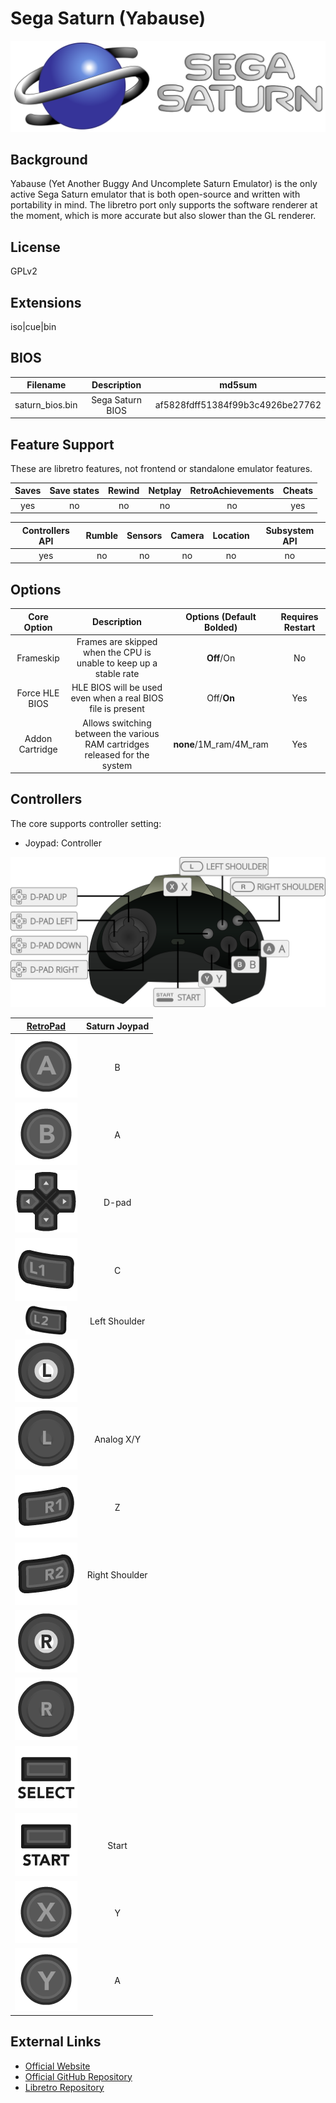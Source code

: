 # Sega Saturn (Yabause)

![Yabause_Banner](images/Banners/Yabause_Banner.png)

## Background

Yabause (Yet Another Buggy And Uncomplete Saturn Emulator) is the only active Sega Saturn emulator that is both open-source and written with portability in mind. The libretro port only supports the software renderer at the moment, which is more accurate but also slower than the GL renderer.
## License

GPLv2

## Extensions

iso|cue|bin

## BIOS

|   Filename    |    Description     |              md5sum              |
|:-------------:|:------------------:|:--------------------------------:|
|saturn_bios.bin|  Sega Saturn BIOS  | af5828fdff51384f99b3c4926be27762 |

## Feature Support

These are libretro features, not frontend or standalone emulator features.

| Saves | Save states | Rewind | Netplay | RetroAchievements | Cheats  |
|:-----:|:-----------:|:------:|:-------:|:-----------------:|:-------:|
|  yes  |      no     |   no   |   no    |         no        |   yes   |

| Controllers API | Rumble | Sensors | Camera | Location | Subsystem API |
|:---------------:|:------:|:-------:|:------:|:--------:|:-------------:|
|       yes       |   no   |    no   |   no   |    no    |       no      |

## Options

|   Core Option   |         Description                                                        | Options (Default Bolded) | Requires Restart |
|:---------------:|:--------------------------------------------------------------------------:|:------------------------:|:----------------:|
|    Frameskip    | Frames are skipped when the CPU is unable to keep up a stable rate         |        **Off**/On        |        No        |
| Force HLE BIOS  | HLE BIOS will be used even when a real BIOS file is present                |         Off/**On**       | Yes              |
| Addon Cartridge | Allows switching between the various RAM cartridges released for the system| **none**/1M_ram/4M_ram   | Yes              |

## Controllers

The core supports controller setting:

* Joypad: Controller

![Saturn_joypad_diagram](images\Controllers\Yabause_joypad.png)

|                      [RetroPad](RetroPad)                      |   Saturn Joypad   |
|:--------------------------------------------------------------:|:--------------:|
|        ![RetroPad_A](images/RetroPad/Retro_A_Round.png)        |        B       |
|        ![RetroPad_B](images/RetroPad/Retro_B_Round.png)        |        A       |
|        ![RetroPad_Dpad](images/RetroPad/Retro_Dpad.png)        |      D-pad     |
|          ![RetroPad_L1](images/RetroPad/Retro_L1.png)          |        C       |
|          ![RetroPad_L2](images/RetroPad/Retro_L2_Temp.png)     | Left Shoulder  |
|          ![RetroPad_L3](images/RetroPad/Retro_L3.png)          |                |
|  ![RetroPad_Left_Stick](images/RetroPad/Retro_Left_Stick.png)  |   Analog X/Y   |
|          ![RetroPad_R1](images/RetroPad/Retro_R1.png)          |        Z       |
|          ![RetroPad_R2](images/RetroPad/Retro_R2.png)          | Right Shoulder |
|          ![RetroPad_R3](images/RetroPad/Retro_R3.png)          |                |
| ![RetroPad_Right_Stick](images/RetroPad/Retro_Right_Stick.png) |                |
|      ![RetroPad_Select](images/RetroPad/Retro_Select.png)      |                |
|       ![RetroPad_Start](images/RetroPad/Retro_Start.png)       |      Start     |
|        ![RetroPad_X](images/RetroPad/Retro_X_Round.png)        |        Y       |
|        ![RetroPad_Y](images/RetroPad/Retro_Y_Round.png)        |        A       |

## External Links

* [Official Website](https://yabause.org/)
* [Official GitHub Repository](https://github.com/Guillaumito/yabause)
* [Libretro Repository](https://github.com/libretro/4do-libretro)
